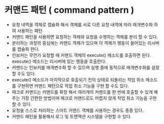 # 커맨드 패턴 ( command pattern )

- 요청 내역을 객체로 캡슐화 해서 객체를 서로 다른 요청 내역에 따라 매개변수화 하여 사용하는 패턴
- 커맨드 패턴을 사용하면 요청하는 객체와 요청을 수행하는 객체를 분리 할 수 있다.
- 분리하는 과정의 중심에는 커맨드 객체가 있으며 이 객체가 행동이 들어있는 리시버를 캡슐화 한다.
- 인보커는 무언가 요청할 때 커맨드 객체의 execute() 메소드를 호출하면 된다. execute() 메소드는 리시버에 있는 행동을 호출한다.
- 커맨드는 인보커를 매개변수화 할 수 있으며 실행 중에 동적으로 매개변수화를 설정할 수도 있다.
- execute() 메소드가 마지막으로 호출되기 전의 상태로 되돌리는 작업 취소 메소드를 구현하면 커맨드 패턴으로 작업 취소 기능을 구현 할 수도 있다.
- 매크로 커맨드는 커맨드를 확장 해서 여러개의 커맨드를 한 번에 호출할 수 있게 해주는 가장 간편한 방법이며 매크로 커맨드로도 어렵지 않게 작업 취소 기능을 구현 할 수 있다.
- 요청을 스스로 처리하는 스마트 커맨드 객체를 사용하는 경우도 종종 있다.
- 커맨드 패턴을 활용해서 로그 및 트랜잭션 시스템을 구현할 수 있다.
